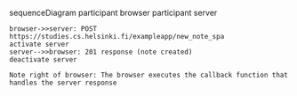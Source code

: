 sequenceDiagram
    participant browser
    participant server

    browser->>server: POST https://studies.cs.helsinki.fi/exampleapp/new_note_spa
    activate server
    server-->>browser: 201 response (note created)
    deactivate server

    Note right of browser: The browser executes the callback function that handles the server response
